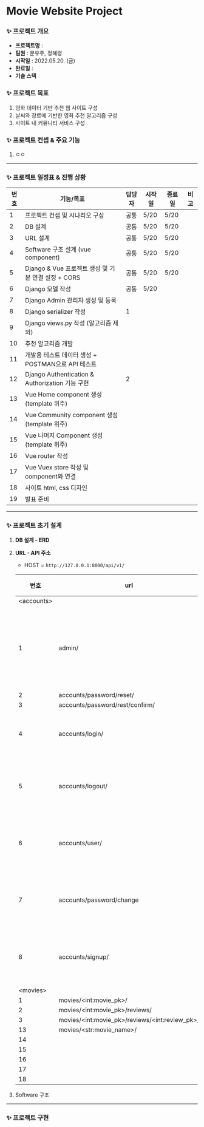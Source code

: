 # Movie Website Project

### ✨ 프로젝트 개요

- **프로젝트명** : 
- **팀원** : 문유주, 정혜령
- **시작일** : 2022.05.20. (금)
- **완료일** :
- **기술 스택**



### ✨ 프로젝트 목표 

1. 영화 데이터 기반 추천 웹 사이트 구성
2. 날씨와 장르에 기반한 영화 추천 알고리즘 구성
3. 사이트 내 커뮤니티 서비스 구성



### ✨ 프로젝트 컨셉 & 주요 기능

1. ㅇㅇ



---

### ✨ 프로젝트 일정표 & 진행 상황

| 번호 | 기능/목표                                           | 담당자 | 시작일 | 종료일 | 비고 |
| ---- | --------------------------------------------------- | ------ | ------ | ------ | ---- |
| 1    | 프로젝트 컨셉 및 시나리오 구상                      | 공통   | 5/20   | 5/20   |      |
| 2    | DB 설계                                             | 공통   | 5/20   | 5/20   |      |
| 3    | URL 설계                                            | 공통   | 5/20   | 5/20   |      |
| 4    | Software 구조 설계 (vue component)                  | 공통   | 5/20   | 5/20   |      |
| 5    | Django & Vue 프로젝트 생성 및 기본 연결 설정 + CORS | 공통   | 5/20   | 5/20   |      |
| 6    | Django 모델 작성                                    | 공통   | 5/20   |        |      |
| 7    | Django Admin 관리자 생성 및 등록                    |        |        |        |      |
| 8    | Django serializer 작성                              | 1      |        |        |      |
| 9    | Django views.py 작성 (알고리즘 제외)                |        |        |        |      |
| 10   | 추천 알고리즘 개발                                  |        |        |        |      |
| 11   | 개발용 테스트 데이터 생성 + POSTMAN으로 API 테스트  |        |        |        |      |
| 12   | Django Authentication & Authorization 기능 구현     | 2      |        |        |      |
| 13   | Vue Home component 생성 (template 위주)             |        |        |        |      |
| 14   | Vue Community component 생성 (template 위주)        |        |        |        |      |
| 15   | Vue 나머지 Component 생성  (template 위주)          |        |        |        |      |
| 16   | Vue router 작성                                     |        |        |        |      |
| 17   | Vue Vuex store 작성 및 component와 연결             |        |        |        |      |
| 18   | 사이트 html, css 디자인                             |        |        |        |      |
| 19   | 발표 준비                                           |        |        |        |      |



---

### ✨ 프로젝트 초기 설계

1. **DB 설계 - ERD**

2. **URL - API 주소**

   - HOST = `http://127.0.0.1:8000/api/v1/`

   | 번호        | url                                              | 기능                 |
   | ----------- | ------------------------------------------------ | -------------------- |
   | \<accounts> |                                                  |                      |
   | 1           | admin/                                           | 관리자 페이지 렌더링 |
   | 2           | accounts/password/reset/                         |                      |
   | 3           | accounts/password/rest/confirm/                  |                      |
   | 4           | accounts/login/                                  | 로그인 기능          |
   | 5           | accounts/logout/                                 | 로그아웃 기능        |
   | 6           | accounts/user/                                   | 개인 정보 조회       |
   | 7           | accounts/password/change                         | 비밀번호 변경        |
   | 8           | accounts/signup/                                 | 회원가입 기능        |
   | \<movies>   |                                                  |                      |
   | 1           | movies/\<int:movie_pk>/                          |                      |
   | 2           | movies/\<int:movie_pk>/reviews/                  |                      |
   | 3           | movies/\<int:movie_pk>/reviews/\<int:review_pk>/ |                      |
   | 13          | movies/\<str:movie_name>/                        |                      |
   | 14          |                                                  |                      |
   | 15          |                                                  |                      |
   | 16          |                                                  |                      |
   | 17          |                                                  |                      |
   | 18          |                                                  |                      |

   

3. Software 구조

---

### ✨ 프로젝트 구현

